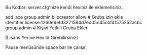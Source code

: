 Bu Kodları server.cfg'nize kendi hexiniz ile eklemelisiniz.

add_ace group.admin blipcreator allow # Gruba izin ekle
identifier.license:1260e6efd3271584d7ed05n45cbf41575252acbc group.admin # Kişiyi Yetkili Gruba Ekler

(Lisans Yerine Hex İd Girebilirsiniz)

Pause menüsünde space bar ile çalışır.

